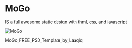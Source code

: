 # MoGo 

IS a full awesome static design with thml, css, and javascript

![MoGo](https://image.ibb.co/bT7Sen/MoGo.jpg)

MoGo_FREE_PSD_Template_by_Laaqiq
